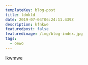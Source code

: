 ```yaml
---
templateKey: blog-post
title: ldmkld
date: 2019-07-04T06:24:11.439Z
description: kfnkwe
featuredpost: false
featuredimage: /img/blog-index.jpg
tags:
  - oewo
---
```

lkwmwe
